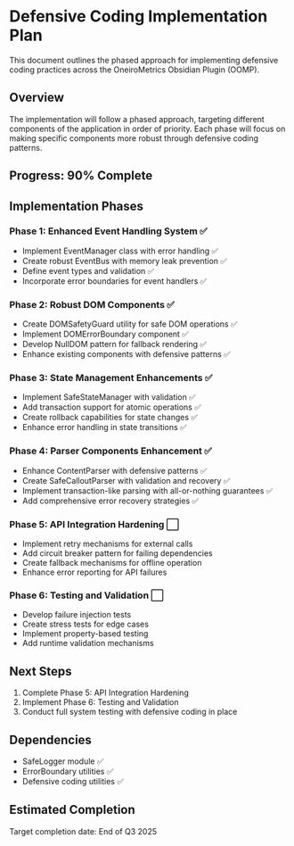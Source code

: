 # Defensive Coding Implementation Plan

This document outlines the phased approach for implementing defensive coding practices across the OneiroMetrics Obsidian Plugin (OOMP).

## Overview

The implementation will follow a phased approach, targeting different components of the application in order of priority. Each phase will focus on making specific components more robust through defensive coding patterns.

## Progress: 90% Complete

## Implementation Phases

### Phase 1: Enhanced Event Handling System ✅
- Implement EventManager class with error handling ✅
- Create robust EventBus with memory leak prevention ✅
- Define event types and validation ✅
- Incorporate error boundaries for event handlers ✅

### Phase 2: Robust DOM Components ✅
- Create DOMSafetyGuard utility for safe DOM operations ✅
- Implement DOMErrorBoundary component ✅
- Develop NullDOM pattern for fallback rendering ✅
- Enhance existing components with defensive patterns ✅

### Phase 3: State Management Enhancements ✅
- Implement SafeStateManager with validation ✅
- Add transaction support for atomic operations ✅
- Create rollback capabilities for state changes ✅
- Enhance error handling in state transitions ✅

### Phase 4: Parser Components Enhancement ✅
- Enhance ContentParser with defensive patterns ✅
- Create SafeCalloutParser with validation and recovery ✅
- Implement transaction-like parsing with all-or-nothing guarantees ✅
- Add comprehensive error recovery strategies ✅

### Phase 5: API Integration Hardening ⬜
- Implement retry mechanisms for external calls
- Add circuit breaker pattern for failing dependencies
- Create fallback mechanisms for offline operation
- Enhance error reporting for API failures

### Phase 6: Testing and Validation ⬜
- Develop failure injection tests
- Create stress tests for edge cases
- Implement property-based testing
- Add runtime validation mechanisms

## Next Steps

1. Complete Phase 5: API Integration Hardening
2. Implement Phase 6: Testing and Validation
3. Conduct full system testing with defensive coding in place

## Dependencies

- SafeLogger module ✅
- ErrorBoundary utilities ✅
- Defensive coding utilities ✅

## Estimated Completion

Target completion date: End of Q3 2025 